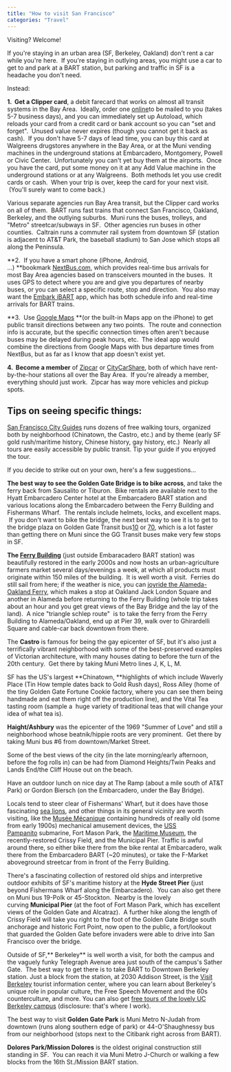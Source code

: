 ```yaml
---
title: "How to visit San Francisco"
categories: "Travel"
---
```


Visiting? Welcome!

If you're staying in an urban area (SF, Berkeley, Oakland) don't rent a car while you're here.  If you're staying in outlying areas, you might use a car to get to and park at a BART station, but parking and traffic in SF is a headache you don't need.

Instead:

**1.  Get a Clipper card**, a debit farecard that works on almost all transit systems in the Bay Area.  Ideally, order one [online](http://clippercard.com/)to be mailed to you (takes 5-7 business days), and you can immediately set up Autoload, which reloads your card from a credit card or bank account so you can "set and forget".  Unused value never expires (though you cannot get it back as cash).  If you don't have 5-7 days of lead time, you can buy this card at Walgreens drugstores anywhere in the Bay Area, or at the Muni vending machines in the underground stations at Embarcadero, Montgomery, Powell or Civic Center.  Unfortunately you can't yet buy them at the airports.  Once you have the card, put some money on it at any Add Value machine in the underground stations or at any Walgreens.  Both methods let you use credit cards or cash.  When your trip is over, keep the card for your next visit.  (You'll surely want to come back.)

Various separate agencies run Bay Area transit, but the Clipper card works on all of them.  BART runs fast trains that connect San Francisco, Oakland, Berkeley, and the outlying suburbs.  Muni runs the buses, trolleys, and "Metro" streetcar/subways in SF.  Other agencies run buses in other counties.  Caltrain runs a commuter rail system from downtown SF (station is adjacent to AT&T Park, the baseball stadium) to San Jose which stops all along the Peninsula.

**2.  If you have a smart phone (iPhone, Android, ...) **bookmark [NextBus.com](http://nextbus.com/), which provides real-time bus arrivals for most Bay Area agencies based on transceivers mounted in the buses.  It uses GPS to detect where you are and give you departures of nearby buses, or you can select a specific route, stop and direction.  You also may want the [Embark iBART](https://www.google.com/url?sa=t&rct=j&q=&esrc=s&source=web&cd=1&ved=0CB8QFjAA&url=https%3A%2F%2Fitunes.apple.com%2Fus%2Fapp%2Fembark-ibart-san-francisco%2Fid288656960%3Fmt%3D8&ei=r1u8U4mBBOTTiwLa8IHQAg&usg=AFQjCNHYgCHW2jkR_jzyI-ID5rJSHgWELA&sig2=PqWibo6iv5MBfw6GdX5BfQ&bvm=bv.70138588,d.cGE) app, which has both schedule info and real-time arrivals for BART trains.

**3.  Use [Google Maps](http://maps.google.com/) **(or the built-in Maps app on the iPhone) to get public transit directions between any two points.  The route and connection info is accurate, but the specific connection times often aren't because buses may be delayed during peak hours, etc.  The ideal app would combine the directions from Google Maps with bus departure times from NextBus, but as far as I know that app doesn't exist yet.

**4.  Become a member** of [Zipcar](http://zipcar.com/) or [CityCarShare](http://citycarshare.com/), both of which have rent-by-the-hour stations all over the Bay Area.  If you're already a member, everything should just work.  Zipcar has way more vehicles and pickup spots.

Tips on seeing specific things:
-------------------------------

[San Francisco City Guides](http://sfcityguides.org/) runs dozens of free walking tours, organized both by neighborhood (Chinatown, the Castro, etc.) and by theme (early SF gold rush/maritime history, Chinese history, gay history, etc.)  Nearly all tours are easily accessible by public transit. Tip your guide if you enjoyed the tour.

If you decide to strike out on your own, here's a few suggestions...

**The best way to see the Golden Gate Bridge is to bike across**, and take the ferry back from Sausalito or Tiburon.  Bike rentals are available next to the Hyatt Embarcadero Center hotel at the Embarcadero BART station and various locations along the Embarcadero between the Ferry Building and Fishermans Wharf.  The rentals include helmets, locks, and excellent maps.  If you don't want to bike the bridge, the next best way to see it is to get to the bridge plaza on Golden Gate Transit bus[10](http://goldengatetransit.org/schedules/current/route_10.php) or [70](http://goldengatetransit.org/schedules/current/route_70.php), which is a lot faster than getting there on Muni since the GG Transit buses make very few stops in SF.

**The [Ferry Building](http://www.armandofox.com/geek/category/urbanism-and-transit/www.ferrybuildingmarketplace.com/)** (just outside Embaracadero BART station) was beautifully restored in the early 2000s and now hosts an urban-agriculture farmers market several days/evenings a week, at which all products must originate within 150 miles of the building.  It is well worth a visit.  Ferries do still sail from here; if the weather is nice, you can [joyride the Alameda-Oakland Ferry](http://www.eastbayferry.com/when/when.html), which makes a stop at Oakland Jack London Square and another in Alameda before returning to the Ferry Building (whole trip takes about an hour and you get great views of the Bay Bridge and the lay of the land).  A nice "triangle schlep route"  is to take the ferry from the Ferry Building to Alameda/Oakland, end up at Pier 39, walk over to Ghirardelli Square and cable-car back downtown from there.

The **Castro** is famous for being the gay epicenter of SF, but it's also just a terrifically vibrant neighborhood with some of the best-preserved examples of Victorian architecture, with many houses dating to before the turn of the 20th century.  Get there by taking Muni Metro lines J, K, L, M.

SF has the US's largest **Chinatown, **highlights of which include Waverly Place (Tin How temple dates back to Gold Rush days), Ross Alley (home of the tiny Golden Gate Fortune Cookie factory, where you can see them being handmade and eat them right off the production line), and the Vital Tea tasting room (sample a  huge variety of traditional teas that will change your idea of what tea is).

**Haight/Ashbury** was the epicenter of the 1969 "Summer of Love" and still a neighborhood whose beatnik/hippie roots are very prominent.  Get there by taking Muni bus #6 from downtown/Market Street.

Some of the best views of the city (in the late morning/early afternoon, before the fog rolls in) can be had from Diamond Heights/Twin Peaks and Lands End/the Cliff House out on the beach.

Have an outdoor lunch on nice day at The Ramp (about a mile south of AT&T Park) or Gordon Biersch (on the Embarcadero, under the Bay Bridge).

Locals tend to steer clear of Fishermans' Wharf, but it does have
those fascinating [sea
lions](http://www.pier39.com/Attractions/index.htm#att143), and other
things in its general vicinity are worth visiting, like the [Musée
Mécanique](http://www.armandofox.com/geek/category/urbanism-and-transit/www.museemechanique.org/) containing
hundreds of really old (some from early 1900s) mechanical amusement
devices, the [USS
Pampanito](http://www.armandofox.com/geek/category/urbanism-and-transit/www.maritime.org/pamphome.htm) submarine,
Fort Mason Park, the [Maritime
Museum](http://www.armandofox.com/geek/category/urbanism-and-transit/www.maritime.org/),
the recently-restored Crissy Field, and the Municipal Pier. Traffic is
awful around there, so either bike there from the bike rental at
Embarcadero, walk there from the Embarcadero BART (~20 minutes), or
take the F-Market aboveground streetcar from in front of the Ferry
Building.

There's a fascinating collection of restored old ships and interpretive outdoor exhibits of SF's maritime history at the **Hyde Street Pier** (just beyond Fishermans Wharf along the Embarcadero).  You can also get there on Muni bus 19-Polk or 45-Stockton.  Nearby is the lovely curving **Municipal Pier** (at the foot of Fort Mason Park, which has excellent views of the Golden Gate and Alcatraz).  A further hike along the length of Crissy Field will take you right to the foot of the Golden Gate Bridge south anchorage and historic Fort Point, now open to the public, a fort/lookout that guarded the Golden Gate before invaders were able to drive into San Francisco over the bridge.

Outside of SF,** Berkeley** is well worth a visit, for both the campus and the vaguely funky Telegraph Avenue area just south of the campus's Sather Gate.  The best way to get there is to take BART to Downtown Berkeley station. Just a block from the station, at 2030 Addison Street, is the [Visit Berkeley](http://visitberkeley.com/) tourist information center, where you can learn about Berkeley's unique role in popular culture, the Free Speech Movement and the 60s counterculture, and more. You can also get [free tours of the lovely UC Berkeley campus](http://visit.berkeley.edu/) (disclosure: that's where I work).

The best way to visit **Golden Gate Park** is Muni Metro N-Judah from downtown (runs along southern edge of park) or 44-O'Shaughnessy bus from our neighborhood (stops next to the Citibank right across from BART).

**Dolores Park/Mission Dolores** is the oldest original construction still standing in SF.  You can reach it via Muni Metro J-Church or walking a few blocks from the 16th St./Mission BART station.
